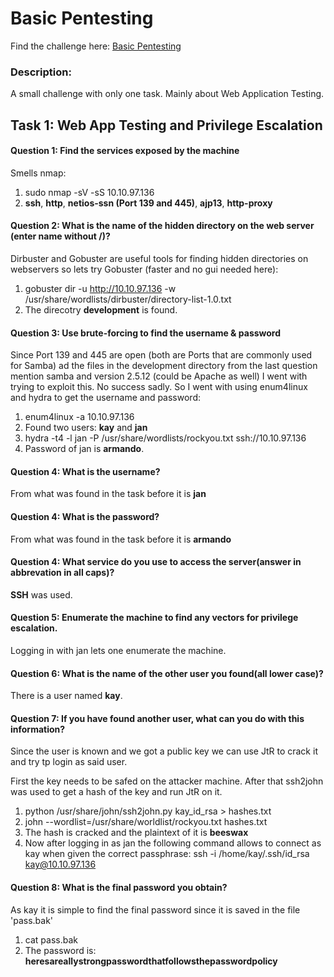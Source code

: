 # Basic Pentesting

Find the challenge here: [Basic Pentesting](https://tryhackme.com/room/basicpentestingjt)

### Description:
A small challenge with only one task. Mainly about Web Application Testing.

## Task 1: Web App Testing and Privilege Escalation

#### Question 1: Find the services exposed by the machine

Smells nmap:

 1) sudo nmap -sV -sS 10.10.97.136
 2) **ssh**, **http**, **netios-ssn (Port 139 and 445)**, **ajp13**, **http-proxy**

#### Question 2: What is the name of the hidden directory on the web server (enter name without /)?

Dirbuster and Gobuster are useful tools for finding hidden directories on webservers so lets try Gobuster (faster and no gui needed here):

  1) gobuster dir -u http://10.10.97.136 -w /usr/share/wordlists/dirbuster/directory-list-1.0.txt
  2) The direcotry **development** is found.

#### Question 3: Use brute-forcing to find the username & password

Since Port 139 and 445 are open (both are Ports that are commonly used for Samba) ad the files in the development directory from the last question mention samba and version 2.5.12 (could be Apache as well) I went with trying to exploit this. No success sadly. So I went with using enum4linux and hydra to get the username and password:

  1. enum4linux -a 10.10.97.136
  2. Found two users: **kay** and **jan**
  3. hydra -t4 -l jan -P /usr/share/wordlists/rockyou.txt ssh://10.10.97.136
  4. Password of jan is **armando**.

#### Question 4: What is the username?

From what was found in the task before it is **jan**

#### Question 4: What is the password?

From what was found in the task before it is **armando**

#### Question 4: What service do you use to access the server(answer in abbrevation in all caps)?

**SSH** was used.

#### Question 5: Enumerate the machine to find any vectors for privilege escalation.

Logging in with jan lets one enumerate the machine.

#### Question 6: What is the name of the other user you found(all lower case)?

There is a user named **kay**.

#### Question 7: If you have found another user, what can you do with this information?

Since the user is known and we got a public key we can use JtR to crack it and try tp login as said user.

First the key needs to be safed on the attacker machine. After that ssh2john was used to get a hash of the key and run JtR on it.

  1) python /usr/share/john/ssh2john.py kay_id_rsa > hashes.txt
  2) john --wordlist=/usr/share/worldlist/rockyou.txt hashes.txt
  3) The hash is cracked and the plaintext of it is **beeswax**
  4) Now after logging in as jan the following command allows to connect as kay when given the correct passphrase: 
     ssh -i /home/kay/.ssh/id_rsa kay@10.10.97.136

#### Question 8: What is the final password you obtain?

As kay it is simple to find the final password since it is saved in the file 'pass.bak'

  1) cat pass.bak
  2) The password is: **heresareallystrongpasswordthatfollowsthepasswordpolicy**

